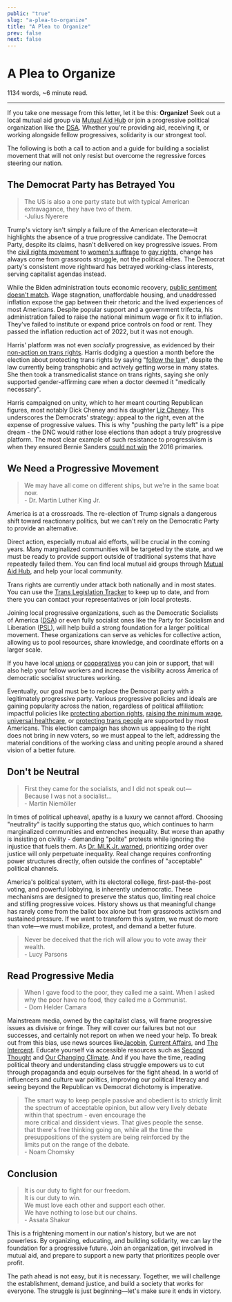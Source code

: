 ```yaml
---
public: "true"
slug: "a-plea-to-organize"
title: "A Plea to Organize"
prev: false
next: false
---
```

<script setup>
import { data } from '../../git.data.ts';
import { useData } from 'vitepress';
const pageData = useData();
</script>
<h1 class="p-name">A Plea to Organize</h1>
<p>1134 words, ~6 minute read. <span v-html="data[`site/${pageData.page.value.relativePath}`]" /></p>
<hr/>

If you take one message from this letter, let it be this: **Organize!** Seek out a local mutual aid group via [Mutual Aid Hub](https://www.mutualaidhub.org/) or join a progressive political organization like the [DSA](https://www.dsausa.org/). Whether you're providing aid, receiving it, or working alongside fellow progressives, solidarity is our strongest tool.

The following is both a call to action and a guide for building a socialist movement that will not only resist but overcome the regressive forces steering our nation.

## The Democrat Party has Betrayed You

> The US is also a one party state but with typical American extravagance, they have two of them.   
> \-Julius Nyerere

Trump's victory isn't simply a failure of the American electorate—it highlights the absence of a true progressive candidate. The Democrat Party, despite its claims, hasn't delivered on key progressive issues. From the [civil rights movement](https://www.loc.gov/exhibits/civil-rights-act/civil-rights-era.html) to [women's suffrage](https://www.loc.gov/collections/women-of-protest/articles-and-essays/tactics-and-techniques-of-the-national-womans-party-suffrage-campaign/) to [gay rights](https://guides.loc.gov/lgbtq-studies/stonewall-era), change has always come from grassroots struggle, not the political elites. The Democrat party's consistent move rightward has betrayed working-class interests, serving capitalist agendas instead.

While the Biden administration touts economic recovery, [public sentiment doesn't match](https://www.cnn.com/2024/02/06/politics/the-us-economy-is-doing-well-president-biden-wants-to-know-why-so-many-americans-are-still-feeling-bad/index.html). Wage stagnation, unaffordable housing, and unaddressed inflation expose the gap between their rhetoric and the lived experiences of most Americans. Despite popular support and a government trifecta, his administration failed to raise the national minimum wage or fix it to inflation. They've failed to institute or expand price controls on food or rent. They passed the inflation reduction act of 2022, but it was not enough.

Harris' platform was not even _socially_ progressive, as evidenced by their [non-action on trans rights](https://www.thenation.com/article/politics/kamala-harris-trans-rights-platform/). Harris dodging a question a month before the election about protecting trans rights by saying "[follow the law](https://abcnews.go.com/Politics/election-fact-check-transgender-issues-trump-harris/story?id=115349047)", despite the law currently being transphobic and actively getting worse in many states. She then took a transmedicalist stance on trans rights, saying she only supported gender-affirming care when a doctor deemed it "medically necessary".

Harris campaigned on unity, which to her meant courting Republican figures, most notably Dick Cheney and his daughter [Liz Cheney](https://www.the-independent.com/news/world/americas/us-politics/harris-campaign-liz-cheney-election-b2644062.html). This underscores the Democrats' strategy: appeal to the right, even at the expense of progressive values. This is why "pushing the party left" is a pipe dream - the DNC would rather lose elections than adopt a truly progressive platform. The most clear example of such resistance to progressivism is when they ensured Bernie Sanders [could not win](https://www.goodreads.com/book/show/36505419-what-happened-to-bernie-sanders) the 2016 primaries.

## We Need a Progressive Movement

> We may have all come on different ships, but we're in the same boat now.   
> \- Dr. Martin Luther King Jr.

America is at a crossroads. The re-election of Trump signals a dangerous shift toward reactionary politics, but we can't rely on the Democratic Party to provide an alternative.

Direct action, especially mutual aid efforts, will be crucial in the coming years. Many marginalized communities will be targeted by the state, and we must be ready to provide support outside of traditional systems that have repeatedly failed them. You can find local mutual aid groups through [Mutual Aid Hub](https://www.mutualaidhub.org/), and help your local community.

Trans rights are currently under attack both nationally and in most states. You can use the [Trans Legislation Tracker](https://translegislation.com/) to keep up to date, and from there you can contact your representatives or join local protests.

Joining local progressive organizations, such as the Democratic Socialists of America ([DSA](https://www.dsausa.org/)) or even fully socialist ones like the Party for Socialism and Liberation ([PSL](https://pslweb.org/)), will help build a strong foundation for a larger political movement. These organizations can serve as vehicles for collective action, allowing us to pool resources, share knowledge, and coordinate efforts on a larger scale.

If you have local [unions](https://www.unionplus.org/page/how-join-union) or [cooperatives](https://letsgo.coop/) you can join or support, that will also help your fellow workers and increase the visibility across America of democratic socialist structures working.

Eventually, our goal must be to replace the Democrat party with a legitimately progressive party. Various progressive policies and ideals are gaining popularity across the nation, regardless of political affiliation: impactful policies like [protecting abortion rights](https://www.pewresearch.org/religion/fact-sheet/public-opinion-on-abortion/), [raising the minimum wage](https://www.pewresearch.org/short-reads/2021/04/22/most-americans-support-a-15-federal-minimum-wage/), [universal healthcare](https://news.gallup.com/poll/468401/majority-say-gov-ensure-healthcare.aspx), or [protecting trans people](https://www.kff.org/other/press-release/poll-large-majorities-including-republicans-oppose-discrimination-against-lesbian-gay-bisexual-and-transgender-people-by-employers-and-health-care-providers/) are supported by most Americans. This election campaign has shown us appealing to the right does not bring in new voters, so we must appeal to the left, addressing the material conditions of the working class and uniting people around a shared vision of a better future.

## Don't be Neutral

> First they came for the socialists, and I did not speak out—   
     Because I was not a socialist...   
> \- Martin Niemöller

In times of political upheaval, apathy is a luxury we cannot afford. Choosing "neutrality" is tacitly supporting the status quo, which continues to harm marginalized communities and entrenches inequality. But worse than apathy is insisting on civility - demanding "polite" protests while ignoring the injustice that fuels them. As [Dr. MLK Jr. warned](https://housedivided.dickinson.edu/sites/teagle/texts/martin-luther-king-jr-letter-from-birmingham-jail-1963/), prioritizing order over justice will only perpetuate inequality. Real change requires confronting power structures directly, often outside the confines of "acceptable" political channels.

America's political system, with its electoral college, first-past-the-post voting, and powerful lobbying, is inherently undemocratic. These mechanisms are designed to preserve the status quo, limiting real choice and stifling progressive voices. History shows us that meaningful change has rarely come from the ballot box alone but from grassroots activism and sustained pressure. If we want to transform this system, we must do more than vote—we must mobilize, protest, and demand a better future.

> Never be deceived that the rich will allow you to vote away their wealth.   
> \- Lucy Parsons

## Read Progressive Media

> When I gave food to the poor, they called me a saint. When I asked why the poor have no food, they called me a Communist.   
> \- Dom Helder Camara

Mainstream media, owned by the capitalist class, will frame progressive issues as divisive or fringe. They will cover our failures but not our successes, and certainly not report on when we need your help. To break out from this bias, use news sources like[Jacobin](https://jacobin.com/), [Current Affairs](https://www.currentaffairs.org/), and [The Intercept](https://theintercept.com/). Educate yourself via accessible resources such as [Second Thought](https://youtube.com/@secondthought) and [Our Changing Climate](https://youtube.com/@ourchangingclimate). And if you have the time, reading political theory and understanding class struggle empowers us to cut through propaganda and equip ourselves for the fight ahead. In a world of influencers and culture war politics, improving our political literacy and seeing beyond the Republican vs Democrat dichotomy is imperative.

> The smart way to keep people passive and obedient is to 
    strictly limit the spectrum of acceptable opinion, but allow 
    very lively debate within that spectrum - even encourage the   
    more critical and dissident views. That gives people the sense.  
    that there's free thinking going on, while all the time the   
    presuppositions of the system are being reinforced by the   
    limits put on the range of the debate.   
\- Noam Chomsky

## Conclusion

> It is our duty to fight for our freedom.   
> It is our duty to win.   
> We must love each other and support each other.    
> We have nothing to lose but our chains.   
> \- Assata Shakur

This is a frightening moment in our nation's history, but we are not powerless. By organizing, educating, and building solidarity, we can lay the foundation for a progressive future. Join an organization, get involved in mutual aid, and prepare to support a new party that prioritizes people over profit.

The path ahead is not easy, but it is necessary. Together, we will challenge the establishment, demand justice, and build a society that works for everyone. The struggle is just beginning—let's make sure it ends in victory.